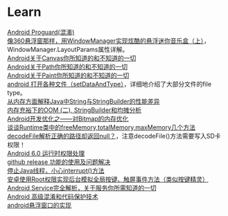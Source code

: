 # Learn
[Android Proguard(混淆)](https://www.jianshu.com/p/60e82aafcfd0)  
[像360悬浮窗那样，用WindowManager实现炫酷的悬浮迷你音乐盒（上）](https://www.jianshu.com/p/95ceb0a2ed27)，WindowManager.LayoutParams属性详解。  
[Android关于Canvas你所知道的和不知道的一切](https://www.jianshu.com/p/4bc05f646bfe)  
[Android关于Path你所知道的和不知道的一切](https://www.jianshu.com/p/d080579ae048)  
[Android关于Paint你所知道的和不知道的一切](https://www.jianshu.com/p/78394525181b)  
[android 打开各种文件（setDataAndType）](http://zengyan2012.iteye.com/blog/1646492)，详细地介绍了大部分文件的file type。  
[从内存方面解释Java中String与StringBuilder的性能差异](http://m.jb51.net/article/84536.htm)  
[内存充裕下的OOM (二), StringBuilder和均摊分析](http://ahuaxuan.iteye.com/blog/669440)  
[Android开发优化之——对Bitmap的内存优化](http://m.blog.csdn.net/article/details?id=7953690)  
[谈谈Runtime类中的freeMemory,totalMemory,maxMemory几个方法](http://m.blog.csdn.net/article/details?id=8878644)  
[decodeFile解析正确的路径却返回null？](http://m.blog.csdn.net/article/details?id=53769255)，注意decodeFile()方法需要写入SD卡权限！  
[Android 6.0 运行时权限处理](http://www.jianshu.com/p/b4a8b3d4f587)  
[github release 功能的使用及问题解决](http://blog.csdn.net/Eggy2015/article/details/52138751)  
[停止Java线程，小心interrupt()方法](http://m.blog.csdn.net/wxwzy738/article/details/8516253)  
[安卓使用Root权限实现后台模拟全局按键、触屏事件方法（类似按键精灵）](http://www.cnblogs.com/cappuccino/p/4488503.html)  
[Android Service完全解析，关于服务你所需知道的一切](http://blog.csdn.net/guolin_blog/article/details/11952435)  
[Android 高级混淆和代码保护技术](https://blog.csdn.net/hqiangtai/article/details/76037244)  
[android悬浮窗口的实现](http://blog.csdn.net/stevenhu_223/article/details/8504058)  
